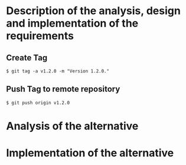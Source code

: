 # Description of the analysis, design and implementation of the requirements

## Create Tag
```shell script
$ git tag -a v1.2.0 -m "Version 1.2.0."
```

## Push Tag to remote repository
```shell script
$ git push origin v1.2.0
```

# Analysis of the alternative

# Implementation of the alternative